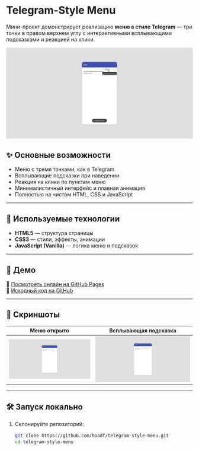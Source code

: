 # Telegram-Style Menu

Мини-проект демонстрирует реализацию **меню в стиле Telegram** — три точки в правом верхнем углу с интерактивными всплывающими подсказками и реакцией на клики.

![Превью проекта](preview.jpg)

## ✨ Основные возможности

- Меню с тремя точками, как в Telegram  
- Всплывающие подсказки при наведении  
- Реакция на клики по пунктам меню  
- Минималистичный интерфейс и плавная анимация  
- Полностью на чистом HTML, CSS и JavaScript  

---

## 🧰 Используемые технологии

- **HTML5** — структура страницы  
- **CSS3** — стили, эффекты, анимации  
- **JavaScript (Vanilla)** — логика меню и подсказок  

---

## 🚀 Демо

🔗 [Посмотреть онлайн на GitHub Pages](https://hoadf.github.io/telegram-style-menu/)  
💾 [Исходный код на GitHub](https://github.com/hoadf/telegram-style-menu)

---

## 📸 Скриншоты

| Меню открыто | Всплывающая подсказка |
|--------------|------------------------|
| ![Меню](screenshot2.jpg) | ![Подсказка](screenshot3.jpg) |

---

## 🛠 Запуск локально

1. Склонируйте репозиторий:
   ```bash
   git clone https://github.com/hoadf/telegram-style-menu.git
   cd telegram-style-menu

